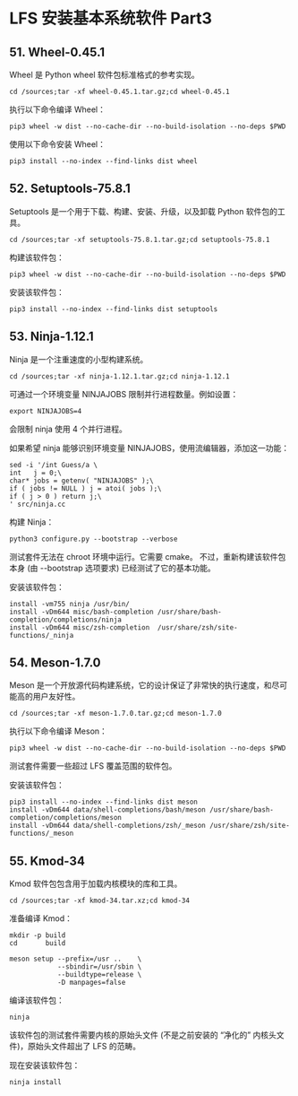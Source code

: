 # LFS 安装基本系统软件 Part3

## 51. Wheel-0.45.1

Wheel 是 Python wheel 软件包标准格式的参考实现。

```text
cd /sources;tar -xf wheel-0.45.1.tar.gz;cd wheel-0.45.1
```

执行以下命令编译 Wheel：

```text
pip3 wheel -w dist --no-cache-dir --no-build-isolation --no-deps $PWD
```

使用以下命令安装 Wheel：

```text
pip3 install --no-index --find-links dist wheel
```

## 52. Setuptools-75.8.1

Setuptools 是一个用于下载、构建、安装、升级，以及卸载 Python 软件包的工具。

```text
cd /sources;tar -xf setuptools-75.8.1.tar.gz;cd setuptools-75.8.1
```

构建该软件包：

```text
pip3 wheel -w dist --no-cache-dir --no-build-isolation --no-deps $PWD
```

安装该软件包：

```text
pip3 install --no-index --find-links dist setuptools
```

## 53. Ninja-1.12.1

Ninja 是一个注重速度的小型构建系统。

```text
cd /sources;tar -xf ninja-1.12.1.tar.gz;cd ninja-1.12.1
```

可通过一个环境变量 NINJAJOBS 限制并行进程数量。例如设置：

```text
export NINJAJOBS=4
```

会限制 ninja 使用 4 个并行进程。

如果希望 ninja 能够识别环境变量 NINJAJOBS，使用流编辑器，添加这一功能：

```text
sed -i '/int Guess/a \
int   j = 0;\
char* jobs = getenv( "NINJAJOBS" );\
if ( jobs != NULL ) j = atoi( jobs );\
if ( j > 0 ) return j;\
' src/ninja.cc
```

构建 Ninja：

```text
python3 configure.py --bootstrap --verbose
```

测试套件无法在 chroot 环境中运行。它需要 cmake。
不过，重新构建该软件包本身 (由 --bootstrap 选项要求) 已经测试了它的基本功能。

安装该软件包：

```text
install -vm755 ninja /usr/bin/
install -vDm644 misc/bash-completion /usr/share/bash-completion/completions/ninja
install -vDm644 misc/zsh-completion  /usr/share/zsh/site-functions/_ninja
```

## 54. Meson-1.7.0

Meson 是一个开放源代码构建系统，它的设计保证了非常快的执行速度，和尽可能高的用户友好性。

```text
cd /sources;tar -xf meson-1.7.0.tar.gz;cd meson-1.7.0
```

执行以下命令编译 Meson：

```text
pip3 wheel -w dist --no-cache-dir --no-build-isolation --no-deps $PWD
```

测试套件需要一些超过 LFS 覆盖范围的软件包。

安装该软件包：

```text
pip3 install --no-index --find-links dist meson
install -vDm644 data/shell-completions/bash/meson /usr/share/bash-completion/completions/meson
install -vDm644 data/shell-completions/zsh/_meson /usr/share/zsh/site-functions/_meson
```

## 55. Kmod-34

Kmod 软件包包含用于加载内核模块的库和工具。

```text
cd /sources;tar -xf kmod-34.tar.xz;cd kmod-34
```

准备编译 Kmod：

```text
mkdir -p build
cd       build

meson setup --prefix=/usr ..    \
            --sbindir=/usr/sbin \
            --buildtype=release \
            -D manpages=false
```

编译该软件包：

```text
ninja
```

该软件包的测试套件需要内核的原始头文件 (不是之前安装的 “净化的” 内核头文件)，原始头文件超出了 LFS 的范畴。

现在安装该软件包：

```text
ninja install
```
